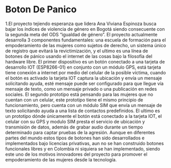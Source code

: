 # Boton De Panico


1.El proyecto tejiendo esperanza que lidera Ana Viviana Espinoza busca bajar los índices de violencia de género en Bogotá siendo consecuente con la segunda meta del ODS “igualdad de género”. El proyecto actualmente desarrolla 3 componentes fundamentales:  una escuela de formación para el empoderamiento de las mujeres como sujetos de derecho, un sistema único de registro que evitará la revictimización, y el ultimo  es una línea de botones de pánico usando el internet de las cosas bajo la filosofía del hardware libre. 
El primer dispositivo es un botón conectado a una tarjeta de desarrollo IOT (ESP8266-01) en conjunto con un módulo GPS, está tarjeta tiene conexión a internet por medio del celular de la posible víctima, cuando el botón es activado la tarjeta IOT captura la ubicación y envía un mensaje solicitando ayuda, esté mensaje puede ser configurado para que llegue vía mensaje de texto, como un mensaje privado o una publicación en redes sociales.  El segundo prototipo está pensando para las mujeres que no cuentan con un celular, este prototipo tiene el mismo principio de funcionamiento, pero cuenta con un módulo SIM que envía un mensaje de texto solicitando ayuda a una lista de contactos predefinidos. El ultimo es un prototipo dónde únicamente el botón está conectado a la tarjeta IOT, el celular con su GPS y modulo SIM presta el servicio de ubicación y transmisión de datos, además de grabar audio durante un tiempo determinado para captar pruebas de la agresión. Aunque en diferentes partes del mundo estos tipos de botones han sido desarrollados e implementados bajo licencias privativas, aun no se han construido botones funcionales libres y en Colombia ni siquiera se han implementado, siendo este uno de los motivos innovadores del proyecto para promover el empoderamiento de las mujeres desde la tecnología.

